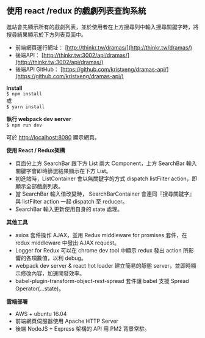 ## 使用 react /redux 的戲劇列表查詢系統

進站會先顯示所有的戲劇列表，並於使用者在上方搜尋列中輸入搜尋關鍵字時，將搜尋結果顯示於下方列表頁面中。  
- 前端網頁運行網址： [http://thinkr.tw/dramas/](http://thinkr.tw/dramas/)  
- 後端API： [http://thinkr.tw:3002/api/dramas/](http://thinkr.tw:3002/api/dramas/)  
- 後端API GitHub： [https://github.com/kristxeng/dramas-api/](https://github.com/kristxeng/dramas-api/)  

**Install**  
`$ npm install`  
或  
`$ yarn install`    

**執行 webpack dev server**  
`$ npm run dev`  

可於 [http://localhost:8080](http://localhost:8080/) 顯示網頁。


**使用 React / Redux架構**  
- 頁面分上方 SearchBar 跟下方 List 兩大 Component，上方 SearchBar 輸入關鍵字會即時篩選結果顯示在下方 List。  
- 初進站時，ListContainer 會以無關鍵字的方式 dispatch listFilter action，即顯示全部戲劇列表。  
- 當 SearchBar 輸入值改變時， SearchBarContainer 會連同『搜尋關鍵字』與 listFilter action 一起 dispatch 至 reducer。  
- SearchBar 輸入更新使用自身的 state 處理。  
  
**其他工具**  
- axios 套件操作 AJAX，並用 Redux middleware for promises 套件，在 redux middleware 中發出 AJAX request。  
- Logger for Redux 可以在 chrome dev tool 中顯示 redux 發出 action 所影響的各項數值，以利 debug。  
- webpack dev server & react hot loader 建立簡易的靜態 server，並即時顯示修改內容，加速開發效率。  
- babel-plugin-transform-object-rest-spread 套件讓 babel 支援 Spread Operator(...state)。  

**雲端部署**  
- AWS + ubuntu 16.04
- 前端網頁伺服器使用 Apache HTTP Server 
- 後端 NodeJS + Express 架構的 API 用 PM2 背景常駐。
